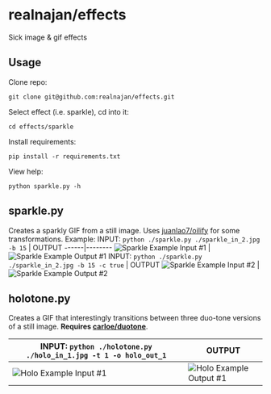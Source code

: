 # realnajan/effects
Sick image &amp; gif effects

## Usage

Clone repo:
```
git clone git@github.com:realnajan/effects.git
```
Select effect (i.e. sparkle), cd into it:
```
cd effects/sparkle
```
Install requirements:
```
pip install -r requirements.txt
```
View help:
```
python sparkle.py -h
```

## sparkle.py

Creates a sparkly GIF from a still image. Uses [juanlao7/oilify](https://github.com/juanlao7/oilify/blob/master/oilify.py) for some transformations.
Example:
INPUT: `python ./sparkle.py ./sparkle_in_2.jpg -b 15` | OUTPUT
------|--------
![Sparkle Example Input #1](https://github.com/realnajan/effects/blob/master/examples/sparkle_in_1.jpg) | ![Sparkle Example Output #1](https://github.com/realnajan/effects/blob/master/examples/sparkle_out_1.gif)
INPUT: `python ./sparkle.py ./sparkle_in_2.jpg -b 15 -c true` | OUTPUT
![Sparkle Example Input #2](https://github.com/realnajan/effects/blob/master/examples/sparkle_in_2.jpg) | ![Sparkle Example Output #2](https://github.com/realnajan/effects/blob/master/examples/sparkle_out_2.gif)

## holotone.py

Creates a GIF that interestingly transitions between three duo-tone versions of a still image. **Requires [carloe/duotone](https://github.com/carloe/duotone-py.git)**.

INPUT: `python ./holotone.py ./holo_in_1.jpg -t 1 -o holo_out_1` | OUTPUT
---------------|---------------
![Holo Example Input #1](https://github.com/realnajan/effects/blob/master/examples/holo_in_1.jpg) | ![Holo Example Output #1](https://github.com/realnajan/effects/blob/master/examples/holo_out_1.gif)

